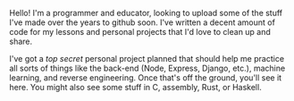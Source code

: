 Hello! I'm a programmer and educator, looking to upload some of the stuff I've made over the years to github soon. I've written a decent amount of code for my lessons and personal projects that I'd love to clean up and share.  

I've got a *top secret* personal project planned that should help me practice all sorts of things like the back-end (Node, Express, Django, etc.), machine learning, and reverse engineering. Once that's off the ground, you'll see it here.  You might also see some stuff in C, assembly, Rust, or Haskell. 

<!---
RiverLikesMath/RiverLikesMath is a ✨ special ✨ repository because its `README.md` (this file) appears on your GitHub profile.
You can click the Preview link to take a look at your changes.
--->
